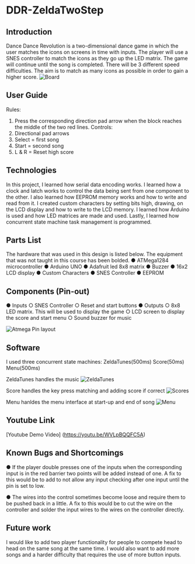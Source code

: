 # DDR-ZeldaTwoStep

## Introduction
Dance Dance Revolution is a two-dimensional dance game in which the user matches the icons
on screens in time with inputs. The player will use a SNES controller to match the icons as they
go up the LED matrix. The game will continue until the song is completed. There will be 3
different speed difficulties. The aim is to match as many icons as possible in order to gain a
higher score.
![Board](https://user-images.githubusercontent.com/38027847/106088980-d7d38500-60db-11eb-9c07-8084551899ab.jpg)

## User Guide
Rules:
1. Press the corresponding direction pad arrow when the block reaches the middle
of the two red lines.
Controls:
1. Directional pad arrows
2. Select = first song
3. Start = second song
4. L & R = Reset high score

## Technologies
In this project, I learned how serial data encoding works. I learned how a clock and latch
works to control the data being sent from one component to the other. I also learned how
EEPROM memory works and how to write and read from it. I created custom characters by
setting bits high, drawing, on the LCD display and how to write to the LCD memory. I learned
how Arduino is used and how LED matrices are made and used. Lastly, I learned how
concurrent state machine task management is programmed.

## Parts List
The hardware that was used in this design is listed below. The equipment that was not taught in
this course has been bolded.
● ATMega1284 microcontroller
● Arduino UNO
● Adafruit led 8x8 matrix
● Buzzer
● 16x2 LCD display
● Custom Characters
● SNES Controller
● EEPROM


## Components (Pin-out)
● Inputs
  ○ SNES Controller
  ○ Reset and start buttons
● Outputs
  ○ 8x8 LED matrix. This will be used to display the game
  ○ LCD screen to display the score and start menu
  ○ Sound buzzer for music
  
  ![Atmega Pin layout](https://user-images.githubusercontent.com/38027847/106089094-1d904d80-60dc-11eb-928c-825261d07c90.PNG)

## Software
I used three concurrent state machines: ZeldaTunes(500ms) Score(50ms) Menu(500ms)

ZeldaTunes handles the music
![ZeldaTunes](https://user-images.githubusercontent.com/38027847/106089132-300a8700-60dc-11eb-9847-c1fd320c3d41.jpg)

Score handles the key press matching and adding score if correct
![Scores](https://user-images.githubusercontent.com/38027847/106089229-60eabc00-60dc-11eb-9f51-8ffe6c44cc83.jpg)

Menu hanldes the menu interface at start-up and end of song
![Menu](https://user-images.githubusercontent.com/38027847/106089267-7364f580-60dc-11eb-8509-4b716d2a923f.jpg)

## Youtube Link
[Youtube Demo Video] (https://youtu.be/WVLpBQQFC5A)


## Known Bugs and Shortcomings
● If the player double presses one of the inputs when the corresponding input is in the red
barrier two points will be added instead of one. A fix to this would be to add to not allow
any input checking after one input until the pin is set to low.

● The wires into the control sometimes become loose and require them to be pushed back
in a little. A fix to this would be to cut the wire on the controller and solder the input wires
to the wires on the controller directly.

## Future work
I would like to add two player functionality for people to compete head to head on the same
song at the same time. I would also want to add more songs and a harder difficulty that requires
the use of more button inputs.



 

